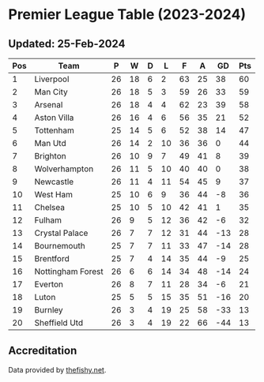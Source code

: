 # Premier League Table (2023-2024)
## Updated: 25-Feb-2024

| Pos | Team | P | W | D | L | F | A | GD | Pts |
| --- | --- | --- | --- | --- | --- | --- | --- | --- | --- |
| 1 | Liverpool | 26 | 18 | 6 | 2 | 63 | 25 | 38 | 60 |
| 2 | Man City | 26 | 18 | 5 | 3 | 59 | 26 | 33 | 59 |
| 3 | Arsenal | 26 | 18 | 4 | 4 | 62 | 23 | 39 | 58 |
| 4 | Aston Villa | 26 | 16 | 4 | 6 | 56 | 35 | 21 | 52 |
| 5 | Tottenham | 25 | 14 | 5 | 6 | 52 | 38 | 14 | 47 |
| 6 | Man Utd | 26 | 14 | 2 | 10 | 36 | 36 | 0 | 44 |
| 7 | Brighton | 26 | 10 | 9 | 7 | 49 | 41 | 8 | 39 |
| 8 | Wolverhampton | 26 | 11 | 5 | 10 | 40 | 40 | 0 | 38 |
| 9 | Newcastle | 26 | 11 | 4 | 11 | 54 | 45 | 9 | 37 |
| 10 | West Ham | 25 | 10 | 6 | 9 | 36 | 44 | -8 | 36 |
| 11 | Chelsea | 25 | 10 | 5 | 10 | 42 | 41 | 1 | 35 |
| 12 | Fulham | 26 | 9 | 5 | 12 | 36 | 42 | -6 | 32 |
| 13 | Crystal Palace | 26 | 7 | 7 | 12 | 31 | 44 | -13 | 28 |
| 14 | Bournemouth | 25 | 7 | 7 | 11 | 33 | 47 | -14 | 28 |
| 15 | Brentford | 25 | 7 | 4 | 14 | 35 | 44 | -9 | 25 |
| 16 | Nottingham Forest | 26 | 6 | 6 | 14 | 34 | 48 | -14 | 24 |
| 17 | Everton | 26 | 8 | 7 | 11 | 28 | 34 | -6 | 21 |
| 18 | Luton | 25 | 5 | 5 | 15 | 35 | 51 | -16 | 20 |
| 19 | Burnley | 26 | 3 | 4 | 19 | 25 | 58 | -33 | 13 |
| 20 | Sheffield Utd | 26 | 3 | 4 | 19 | 22 | 66 | -44 | 13 |

## Accreditation 

Data provided by [thefishy.net](https://www.thefishy.net/).